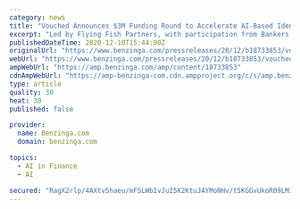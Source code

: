 ```yaml
---
category: news
title: "Vouched Announces $3M Funding Round to Accelerate AI-Based Identity Verification Platform"
excerpt: "Led by Flying Fish Partners, with participation from Bankers Healthcare Group, funds will fuel expansion in banking, fintech and healthcare industries. Vouched, a"
publishedDateTime: 2020-12-10T15:44:00Z
originalUrl: "https://www.benzinga.com/pressreleases/20/12/b18733853/vouched-announces-3m-funding-round-to-accelerate-ai-based-identity-verification-platform"
webUrl: "https://www.benzinga.com/pressreleases/20/12/b18733853/vouched-announces-3m-funding-round-to-accelerate-ai-based-identity-verification-platform"
ampWebUrl: "https://amp.benzinga.com/amp/content/18733853"
cdnAmpWebUrl: "https://amp-benzinga-com.cdn.ampproject.org/c/s/amp.benzinga.com/amp/content/18733853"
type: article
quality: 30
heat: 30
published: false

provider:
  name: Benzinga.com
  domain: benzinga.com

topics:
  - AI in Finance
  - AI

secured: "RagX2rlp/4AXtv5haeu/mFSLWbIvJuI5K2KtuJAYMoNHv/t5KGGvUkoR09LMIwBblaFma+eAi4Z33cFujTNijA4wEEnpXQhkXKlJ3wOtSA1P89ly3uzwEW34PbzYDI+FQfKMqal1rxI853LI6+beDogb1UkKaA9Wlx5fYwQFVQQ91LBVtQon+IF00LX9il7XFl/Mt8BeeFBpDY49F+pcWI17HxE+/joH5497YaYysj5Oj9Sd6V8qZyIUu+FddJDY6BlAyocgfglyXUu3RTfu0eImf7vvb+s847QagGi1vRpVmDNWOKtMAkUwlkMNa/bn9tpHKUBhlnTJ9MfDrnUJ/tv6Kk0zKVxAci+RASrGRkU=;v0UKqyVy4MCWVm2oFZ57Vw=="
---
```


